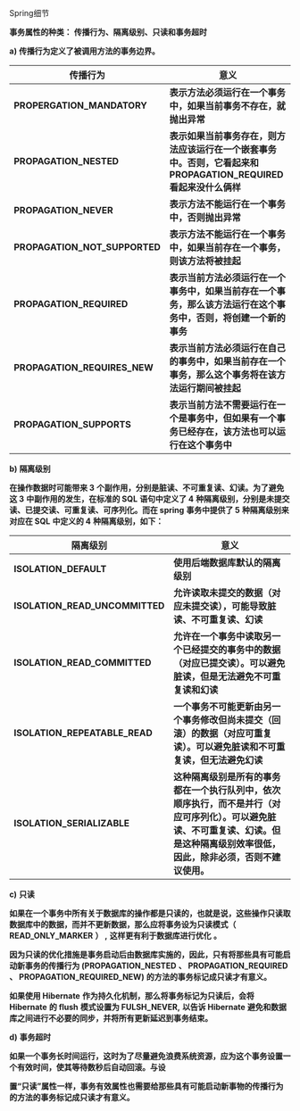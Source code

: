 Spring细节

**事务属性的种类：**   **传播行为、隔离级别、只读和事务超时**

 

**a)**   **传播行为定义了被调用方法的事务边界。**

 

| **传播行为**                  | **意义**                                                     |
| ----------------------------- | ------------------------------------------------------------ |
| **PROPERGATION_MANDATORY**    | **表示方法必须运行在一个事务中，如果当前事务不存在，就抛出异常** |
| **PROPAGATION_NESTED**        | **表示如果当前事务存在，则方法应该运行在一个嵌套事务中。否则，它看起来和 PROPAGATION_REQUIRED** **看起来没什么俩样** |
| **PROPAGATION_NEVER**         | **表示方法不能运行在一个事务中，否则抛出异常**               |
| **PROPAGATION_NOT_SUPPORTED** | **表示方法不能运行在一个事务中，如果当前存在一个事务，则该方法将被挂起** |
| **PROPAGATION_REQUIRED**      | **表示当前方法必须运行在一个事务中，如果当前存在一个事务，那么该方法运行在这个事务中，否则，将创建一个新的事务** |
| **PROPAGATION_REQUIRES_NEW**  | **表示当前方法必须运行在自己的事务中，如果当前存在一个事务，那么这个事务将在该方法运行期间被挂起** |
| **PROPAGATION_SUPPORTS**      | **表示当前方法不需要运行在一个是事务中，但如果有一个事务已经存在，该方法也可以运行在这个事务中** |

 

 

 

 

**b)**   **隔离级别**

**在操作数据时可能带来 3** **个副作用，分别是脏读、不可重复读、幻读。为了避免这 3** **中副作用的发生，在标准的 SQL** **语句中定义了 4** **种隔离级别，分别是未提交读、已提交读、可重复读、可序列化。而在 spring** **事务中提供了 5** **种隔离级别来对应在 SQL** **中定义的 4** **种隔离级别，如下：**

| **隔离级别**                   | **意义**                                                     |
| ------------------------------ | ------------------------------------------------------------ |
| **ISOLATION_DEFAULT**          | **使用后端数据库默认的隔离级别**                             |
| **ISOLATION_READ_UNCOMMITTED** | **允许读取未提交的数据（对应未提交读），可能导致脏读、不可重复读、幻读** |
| **ISOLATION_READ_COMMITTED**   | **允许在一个事务中读取另一个已经提交的事务中的数据（对应已提交读）。可以避免脏读，但是无法避免不可重复读和幻读** |
| **ISOLATION_REPEATABLE_READ**  | **一个事务不可能更新由另一个事务修改但尚未提交（回滚）的数据（对应可重复读）。可以避免脏读和不可重复读，但无法避免幻读** |
| **ISOLATION_SERIALIZABLE**     | **这种隔离级别是所有的事务都在一个执行队列中，依次顺序执行，而不是并行（对应可序列化）。可以避免脏读、不可重复读、幻读。但是这种隔离级别效率很低，因此，除非必须，否则不建议使用。** |

 

 

 

 

**c)**    **只读**

**如果在一个事务中所有关于数据库的操作都是只读的，也就是说，这些操作只读取数据库中的数据，而并不更新数据，那么应将事务设为只读模式（ READ_ONLY_MARKER** **） ,** **这样更有利于数据库进行优化** **。**

**因为只读的优化措施是事务启动后由数据库实施的，因此，只有将那些具有可能启动新事务的传播行为 (PROPAGATION_NESTED** **、 PROPAGATION_REQUIRED** **、 PROPAGATION_REQUIRED_NEW)** **的方法的事务标记成只读才有意义。**

**如果使用 Hibernate** **作为持久化机制，那么将事务标记为只读后，会将 Hibernate** **的 flush** **模式设置为 FULSH_NEVER,** **以告诉 Hibernate** **避免和数据库之间进行不必要的同步，并将所有更新延迟到事务结束。**

**d)**   **事务超时**

**如果一个事务长时间运行，这时为了尽量避免浪费系统资源，应为这个事务设置一个有效时间，使其等待数秒后自动回滚。与设**

**置“只读”属性一样，事务有效属性也需要给那些具有可能启动新事物的传播行为的方法的事务标记成只读才有意义。**